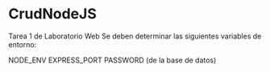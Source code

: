 # CrudNodeJS

Tarea 1 de Laboratorio Web
Se deben determinar las siguientes variables de entorno:

NODE_ENV
EXPRESS_PORT
PASSWORD (de la base de datos)
